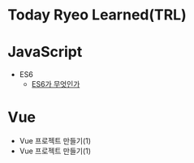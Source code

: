 # Today Ryeo Learned(TRL)

# JavaScript

- ES6
  - [ES6가 무엇인가](https://github.com/Ryeohwan/TRL/blob/main/JavaScript/ES6.md)

# Vue

- Vue 프로젝트 만들기(1)
- Vue 프로젝트 만들기(1)
